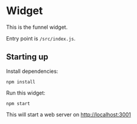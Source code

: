 # Widget

This is the funnel widget.

Entry point is `/src/index.js`.

## Starting up

Install dependencies:

    npm install

Run this widget:

    npm start

This will start a web server on [http://localhost:3001](http://localhost:3001)
